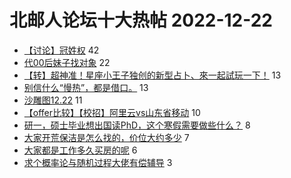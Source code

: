 # 北邮人论坛十大热帖 2022-12-22

- [【讨论】冠姓权](https://bbs.byr.cn/article/Talking/6375769) 42
- [代00后妹子找对象](https://bbs.byr.cn/article/Friends/2034226) 22
- [【转】超神准！星座小王子独创的新型占卜、來一起試玩一下！](https://bbs.byr.cn/article/Constellations/326533) 13
- [别信什么“慢热”，都是借口。](https://bbs.byr.cn/article/Feeling/3197263) 13
- [沙雕图12.22](https://bbs.byr.cn/article/Picture/3335042) 11
- [【offer比较】【校招】阿里云vs山东省移动](https://bbs.byr.cn/article/Job/2180352) 10
- [研一，硕士毕业想出国读PhD，这个寒假需要做些什么？](https://bbs.byr.cn/article/GoAbroad/390407) 8
- [大家开荒保洁是怎么找的，价位大约多少](https://bbs.byr.cn/article/Home/134559) 7
- [大家都是工作多久买房的呢](https://bbs.byr.cn/article/WorkLife/1193582) 6
- [求个概率论与随机过程大佬有偿辅导](https://bbs.byr.cn/article/AimGraduate/1221254) 3


